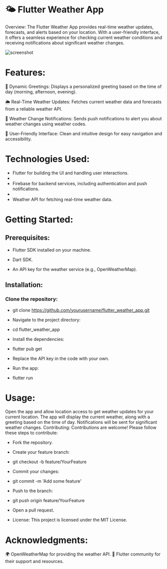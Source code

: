 # 🌤️ Flutter Weather App

Overview: The Flutter Weather App provides real-time weather updates, forecasts, and alerts based on your location. With a user-friendly interface, it offers a seamless experience for checking current weather conditions and receiving notifications about significant weather changes.

![screenshot](https://github.com/user-attachments/assets/f43b5cad-675a-4a4d-a826-e495f3af57a6)



# Features:

🌅 Dynamic Greetings: Displays a personalized greeting based on the time of day (morning, afternoon, evening).

🌦️ Real-Time Weather Updates: Fetches current weather data and forecasts from a reliable weather API.

📲 Weather Change Notifications: Sends push notifications to alert you about weather changes using weather codes.

🌈 User-Friendly Interface: Clean and intuitive design for easy navigation and accessibility.


# Technologies Used:

- Flutter for building the UI and handling user interactions.
- 
- Firebase for backend services, including authentication and push notifications.
- 
- Weather API for fetching real-time weather data.
  
# Getting Started:

## Prerequisites:

- Flutter SDK installed on your machine.
  
- Dart SDK.
  
- An API key for the weather service (e.g., OpenWeatherMap).

## Installation:

### Clone the repository:

- git clone https://github.com/yourusername/flutter_weather_app.git
  
- Navigate to the project directory:
  
- cd flutter_weather_app
  
- Install the dependencies:
  
- flutter pub get
  
- Replace the API key in the code with your own.
  
- Run the app:
  
- flutter run

# Usage:

Open the app and allow location access to get weather updates for your current location.
The app will display the current weather, along with a greeting based on the time of day.
Notifications will be sent for significant weather changes.
Contributing: Contributions are welcome! Please follow these steps to contribute:

- Fork the repository.
  
- Create your feature branch:
  
- git checkout -b feature/YourFeature
  
- Commit your changes:
  
- git commit -m 'Add some feature'
  
- Push to the branch:
  
- git push origin feature/YourFeature
  
- Open a pull request.
  
- License: This project is licensed under the MIT License.

# Acknowledgments:

🌍 OpenWeatherMap for providing the weather API.
🙌 Flutter community for their support and resources.
